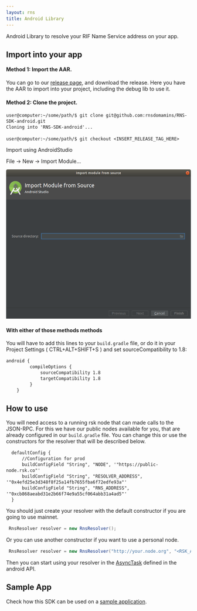 ```yaml
---
layout: rns
title: Android Library
---
```


Android Library to resolve your RIF Name Service address on your app.

## Import into your app

#### Method 1: Import the AAR.

You can go to our [release page](https://github.com/rnsdomains/RNS-SDK-android/releases), and download the release. Here you have the AAR to import into your project, including the debug lib to use it.

#### Method 2: Clone the project.

```console
user@computer:~/some/path/$ git clone git@github.com:rnsdomamins/RNS-SDK-android.git
Cloning into 'RNS-SDK-android'...

user@computer:~/some/path/$ git checkout <INSERT_RELEASE_TAG_HERE>
```

Import using AndroidStudio

File -> New -> Import Module...

<img src="/img/AndroidSDK.png" class="img-fluid" alt="android-sdk" />

#### With either of those methods methods

You will have to add this lines to your `build.gradle` file, or do it in your Project Settings ( CTRL+ALT+SHIFT+S ) and set sourceCompatibility to 1.8: 

```
android {
         compileOptions {
             sourceCompatibility 1.8 
             targetCompatibility 1.8 
         }
    }   
```

## How to use

You will need access to a running rsk node that can made calls to the JSON-RPC. For this we have our public nodes available for you, that are already configured in our `build.gradle` file. You can change this or use the constructors for the resolver that will be described below.

```
  defaultConfig {
      //Configuration for prod
      buildConfigField "String", "NODE", '"https://public-node.rsk.co"'
      buildConfigField "String", "RESOLVER_ADDRESS", '"0x4efd25e3d348f8f25a14fb7655fba6f72edfe93a"'
      buildConfigField "String", "RNS_ADDRESS", '"0xcb868aeabd31e2b66f74e9a55cf064abb31a4ad5"'
  }
```

You should just create your resolver with the default constructor if you are going to use mainnet.

```java
 RnsResolver resolver = new RnsResolver();
```

Or you can use another constructor if you want to use a personal node.

```java
 RnsResolver resolver = new RnsResolver("http://your.node.org", "<RSK_ADDRESS_TO_YOUR_RESOLVER>", "<RNS_ADDRESS>");
```

Then you can start using your resolver in the [AsyncTask](https://developer.android.com/reference/android/os/AsyncTask) defined in the android API.

## Sample App

Check how this SDK can be used on a [sample application](https://github.com/rnsdomains/rns-android-sampleapp).
